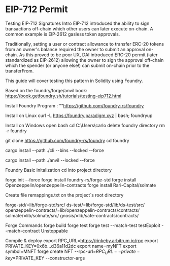 # EIP-712 Permit

Testing EIP-712 Signatures
Intro
EIP-712 introduced the ability to sign transactions off-chain which other users can later execute on-chain. A common example is EIP-2612 gasless token approvals.

Traditionally, setting a user or contract allowance to transfer ERC-20 tokens from an owner's balance required the owner to submit an approval on-chain. As this proved to be poor UX, DAI introduced ERC-20 permit (later standardized as EIP-2612) allowing the owner to sign the approval off-chain which the spender (or anyone else!) can submit on-chain prior to the transferFrom.

This guide will cover testing this pattern in Solidity using Foundry.

Based on the foundry/forge/anvil book: 
https://book.getfoundry.sh/tutorials/testing-eip712.html

Install Foundry Program : ""https://github.com/foundry-rs/foundry

Install on Linux
curl -L https://foundry.paradigm.xyz | bash;
foundryup

Install on Windows
open bash
cd C:\Users\carlo
delete foundry directory 
rm -r foundry

git clone https://github.com/foundry-rs/foundry
cd foundry

cargo install --path ./cli --bins --locked --force

cargo install --path ./anvil --locked --force

Foundry Basic initalization
cd into project directory

forge init --force
forge install foundry-rs/forge-std
forge install Openzeppelin/openzeppelin-contracts
forge install Rari-Capital/solmate 


Create file remappings.txt on the project´s root directory

forge-std/=lib/forge-std/src/
ds-test/=lib/forge-std/lib/ds-test/src/
openzeppelin-contracts/=lib/openzeppelin-contracts/contracts/
solmate/=lib/solmate/src/
gnosis/=lib/safe-contracts/contracts/


Forge Commands
forge build
forge test
forge test --match-test testExploit --match-contract Unstoppable

Compile & deploy
export RPC_URL=https://rinkeby.arbitrum.io/rpc
export PRIVATE_KEY=0x6b...d36a11d2dc
export name=myNFT
export symbol=MNFT
forge create NFT --rpc-url=$RPC_URL --private-key=$PRIVATE_KEY --constructor-args <name> <symbol> 